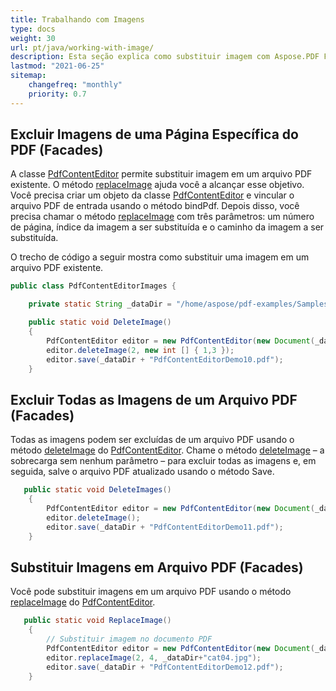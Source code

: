 ```yaml
---
title: Trabalhando com Imagens
type: docs
weight: 30
url: pt/java/working-with-image/
description: Esta seção explica como substituir imagem com Aspose.PDF Facades - um conjunto de ferramentas para operações populares com PDF.
lastmod: "2021-06-25"
sitemap:
    changefreq: "monthly"
    priority: 0.7
---
```


## Excluir Imagens de uma Página Específica do PDF (Facades)

A classe [PdfContentEditor](https://reference.aspose.com/pdf/java/com.aspose.pdf.facades/PdfContentEditor) permite substituir imagem em um arquivo PDF existente.
 O método [replaceImage](https://reference.aspose.com/pdf/java/com.aspose.pdf.facades/PdfContentEditor#replaceImage-int-int-java.lang.String-) ajuda você a alcançar esse objetivo. Você precisa criar um objeto da classe [PdfContentEditor](https://reference.aspose.com/pdf/java/com.aspose.pdf.facades/PdfContentEditor) e vincular o arquivo PDF de entrada usando o método bindPdf. Depois disso, você precisa chamar o método [replaceImage](https://reference.aspose.com/pdf/java/com.aspose.pdf.facades/PdfContentEditor#replaceImage-int-int-java.lang.String-) com três parâmetros: um número de página, índice da imagem a ser substituída e o caminho da imagem a ser substituída.

O trecho de código a seguir mostra como substituir uma imagem em um arquivo PDF existente.

```java
public class PdfContentEditorImages {

    private static String _dataDir = "/home/aspose/pdf-examples/Samples/facades/PdfContentEditor/";

    public static void DeleteImage()
    {
        PdfContentEditor editor = new PdfContentEditor(new Document(_dataDir + "sample.pdf"));
        editor.deleteImage(2, new int [] { 1,3 });
        editor.save(_dataDir + "PdfContentEditorDemo10.pdf");
    }
```

## Excluir Todas as Imagens de um Arquivo PDF (Facades)

Todas as imagens podem ser excluídas de um arquivo PDF usando o método [deleteImage](https://reference.aspose.com/pdf/java/com.aspose.pdf.facades/PdfContentEditor#deleteImage--) do [PdfContentEditor](https://reference.aspose.com/pdf/java/com.aspose.pdf.facades/PdfContentEditor). Chame o método [deleteImage](https://reference.aspose.com/pdf/java/com.aspose.pdf.facades/PdfContentEditor#deleteImage--) – a sobrecarga sem nenhum parâmetro – para excluir todas as imagens e, em seguida, salve o arquivo PDF atualizado usando o método Save.

```java
   public static void DeleteImages()
    {
        PdfContentEditor editor = new PdfContentEditor(new Document(_dataDir + "sample.pdf"));
        editor.deleteImage();
        editor.save(_dataDir + "PdfContentEditorDemo11.pdf");
    }
```

## Substituir Imagens em Arquivo PDF (Facades)

Você pode substituir imagens em um arquivo PDF usando o método [replaceImage](https://reference.aspose.com/pdf/java/com.aspose.pdf.facades/PdfContentEditor#replaceImage-int-int-java.lang.String-) do [PdfContentEditor](https://reference.aspose.com/pdf/java/com.aspose.pdf.facades/PdfContentEditor).

```java
   public static void ReplaceImage()
    {
        // Substituir imagem no documento PDF
        PdfContentEditor editor = new PdfContentEditor(new Document(_dataDir + "sample_cats_dogs.pdf"));
        editor.replaceImage(2, 4, _dataDir+"cat04.jpg");
        editor.save(_dataDir + "PdfContentEditorDemo12.pdf");
    }
```